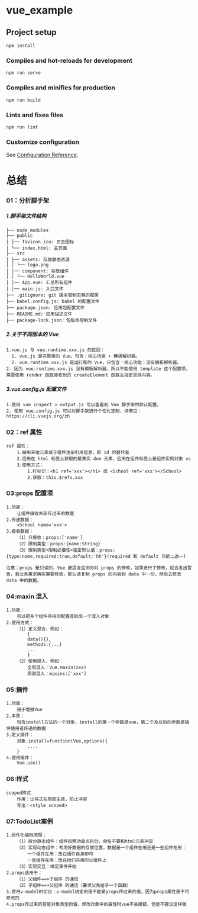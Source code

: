 # vue_example

## Project setup

```
npm install
```

### Compiles and hot-reloads for development

```
npm run serve
```

### Compiles and minifies for production

```
npm run build
```

### Lints and fixes files

```
npm run lint
```

### Customize configuration

See [Configuration Reference](https://cli.vuejs.org/config/).





# 总结

### 01：分析脚手架 

##### 1.脚手架文件结构

```
├── node_modules
├── public
│ ├── favicon.ico: 页签图标
│ └── index.html: 主页面
├── src
│ ├── assets: 存放静态资源
│ │ └── logo.png
│ │── component: 存放组件
│ │ └── HelloWorld.vue
│ │── App.vue: 汇总所有组件
│ │── main.js: 入口文件
├── .gitignore: git 版本管制忽略的配置
├── babel.config.js: babel 的配置文件
├── package.json: 应用包配置文件
├── README.md: 应用描述文件
├── package-lock.json：包版本控制文件
```

#####  2.关于不同版本的 Vue 

```
1.vue.js 与 vue.runtime.xxx.js 的区别：
  1. vue.js 是完整版的 Vue，包含：核心功能 + 模板解析器。
  2. vue.runtime.xxx.js 是运行版的 Vue，只包含：核心功能；没有模板解析器。
2. 因为 vue.runtime.xxx.js 没有模板解析器，所以不能使用 template 这个配置项，需要使用 render 函数接收到的 createElement 函数去指定具体内容。
```

##### 3.vue.config.js 配置文件 

```
1.使用 vue inspect > output.js 可以查看到 Vue 脚手架的默认配置。
2. 使用 vue.config.js 可以对脚手架进行个性化定制，详情见：https://cli.vuejs.org/zh
```

### 02：ref 属性

```
ref 属性： 
	1.被用来给元素或子组件注册引用信息，即 id 的替代者
    2.应用在 html 标签上获取的是真实 dom 元素，应用在组件标签上是组件实例对象 vc
    3.使用方式： 
    	1.打标识：<h1 ref='xxx'></h1> 或 <School ref='xxx'></School>
        2.获取：this.$refs.xxx
```

### 03:props 配置项 

```
1.功能：
	让组件接收外部传过来的数据 
2.传递数据：
	<School name='xxx'> 
3.接收数据：
    （1）只接收：props:['name']
    （2）限制类型：props:{name:String}
    （3）限制类型+限制必要性+指定默认值：props:{type:name,required:true,default:'hh'}(required 和 default 只能二选一)

注意：props 是只读的，Vue 底层会监测你对 props 的修改，如果进行了修改，就会发出警告，若业务需求确实需要修改，那么请复制 props 的内容到 data 中一份，然后去修改 data 中的数据。
```

### 04:maxin 混入

```
1.功能：
	可以把多个组件共用的配置提取成一个混入对象
2.使用方式：
    （1）定义混合，例如：
        {
        data(){},
        methods:{...}
        ...
        }
    （2）使用混入，例如：
        全局混入：Vue.maxin(xxx)
        局部混入：maxins:['xxx']
```

### 05:插件

```
1.功能：
	用于增强Vue
2.本质：
	包含install方法的一个对象，install的第一个参数是vue，第二个及以后的参数是插件使用者传递的数据
3.定义插件：
	对象.install=function(Vue,options){
		....
	}
4.使用插件：
	Vue.use()
```

### 06:样式

```
scoped样式
	作用：让样式在局部生效，防止冲突
	写法：<style scoped>
```

### 07:TodoList案例

```
1.组件化编码流程：
	（1）拆分静态组件：组件按照功能点拆分，命名不要和html元素冲突
	（2）实现动态组件：考虑好数据的存放位置，数据是一个组件在用还是一些组件在用：
		一个组件在用：放在组件自身即可
		一些组件在用：放在他们共用的父组件上
	（3）实现交互：绑定事件开始
2.props适用于：
	（1）父组件==>子组件 的通信
	（2）子组件==>父组件 的通信（要求父先给子一个函数）
3.使用v-model时切记：v-model绑定的值不能是props传过来的值，因为props属性是不可修改的
4.props传过来的若是对象类型的值，修改对象中的属性时vue不会报错，但是不建议这样做
```

